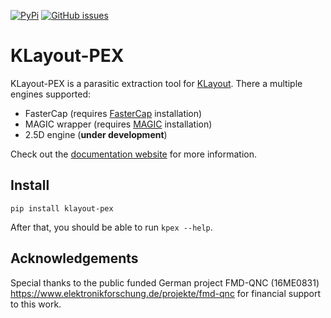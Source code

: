 <!--
--------------------------------------------------------------------------------
SPDX-FileCopyrightText: 2024-2025 Martin Jan Köhler and Harald Pretl
Johannes Kepler University, Institute for Integrated Circuits.

This file is part of KPEX 
(see https://github.com/iic-jku/klayout-pex).

This program is free software: you can redistribute it and/or modify
it under the terms of the GNU General Public License as published by
the Free Software Foundation, either version 3 of the License, or
(at your option) any later version.

This program is distributed in the hope that it will be useful,
but WITHOUT ANY WARRANTY; without even the implied warranty of
MERCHANTABILITY or FITNESS FOR A PARTICULAR PURPOSE.  See the
GNU General Public License for more details.

You should have received a copy of the GNU General Public License
along with this program. If not, see <http://www.gnu.org/licenses/>.
SPDX-License-Identifier: GPL-3.0-or-later
--------------------------------------------------------------------------------
-->
[![PyPi](https://img.shields.io/pypi/v/klayout-pex)](https://pypi.org/project/klayout-pex/)
[![GitHub issues](https://img.shields.io/badge/issue_tracking-github-blue.svg)](https://github.com/iic-jku/klayout-pex/issues)

# KLayout-PEX

KLayout-PEX is a parasitic extraction tool for [KLayout](https://klayout.org).
There a multiple engines supported:
  - FasterCap (requires [FasterCap](https://github.com/iic-jku/FasterCap) installation)
  - MAGIC wrapper (requires [MAGIC](https://github.com/RTimothyEdwards/magic) installation)
  - 2.5D engine (**under development**)

Check out the [documentation website](https://iic-jku.github.io/klayout-pex-website) for more information.

## Install

`pip install klayout-pex`

After that, you should be able to run `kpex --help`.

## Acknowledgements

Special thanks to the public funded German project FMD-QNC (16ME0831)
https://www.elektronikforschung.de/projekte/fmd-qnc for financial
support to this work.


